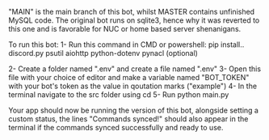 "MAIN" is the main branch of this bot, whilst MASTER contains unfinished MySQL code.
The original bot runs on sqlite3, hence why it was reverted to this one and is favorable for NUC or home based server shenanigans.

To run this bot:
1- Run this command in CMD or powershell:
pip install..
discord.py
psutil
aiohttp
python-dotenv
pynacl (optional)

2- Create a folder named ".env" and create a file named ".env"
3- Open this file with your choice of editor and make a variable named "BOT_TOKEN" with your bot's token as the value in qoutation marks ("example")
4- In the terminal navigate to the src folder using cd
5- Run python main.py

Your app should now be running the version of this bot, alongside setting a custom status, the lines "Commands synced!" should also appear in the terminal if the commands synced successfully and ready to use.
